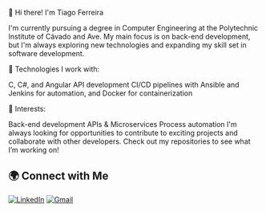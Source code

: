 👋 Hi there! I'm Tiago Ferreira

I'm currently pursuing a degree in Computer Engineering at the Polytechnic Institute of Cávado and Ave. My main focus is on back-end development, but I'm always exploring new technologies and expanding my skill set in software development.

🔧 Technologies I work with:

C, C#, and Angular
API development
CI/CD pipelines with Ansible and Jenkins for automation, and Docker for containerization

🚀 Interests:

Back-end development
APIs & Microservices
Process automation
I'm always looking for opportunities to contribute to exciting projects and collaborate with other developers. Check out my repositories to see what I’m working on!


## 🌍 Connect with Me

[![LinkedIn](https://img.shields.io/badge/LinkedIn-0077B5?style=for-the-badge&logo=linkedin&logoColor=white)](https://www.linkedin.com/in/tiagogonferreira)
[![Gmail](https://img.shields.io/badge/Gmail-D14836?style=for-the-badge&logo=gmail&logoColor=white)](mailto:tiagogoncalvesferreiraster@gmail.com)


